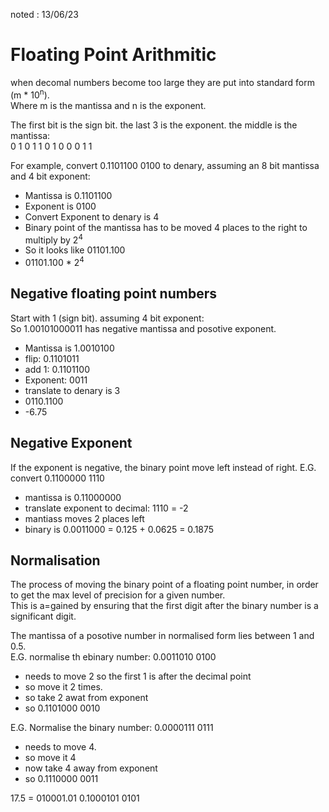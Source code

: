 noted : 13/06/23

# Floating Point Arithmitic

when decomal numbers become too large they are put into standard form (m \* 10<sup>n</sup>).  
Where m is the mantissa and n is the exponent.

The first bit is the sign bit. the last 3 is the exponent. the middle is the mantissa:  
0 1 0 1 1 0 1 0 0 0 1 1

For example, convert 0.1101100 0100 to denary, assuming an 8 bit mantissa and 4 bit exponent:

-   Mantissa is 0.1101100
-   Exponent is 0100
-   Convert Exponent to denary is 4
-   Binary point of the mantissa has to be moved 4 places to the right to multiply by 2<sup>4</sup>
-   So it looks like 01101.100
-   01101.100 \* 2<sup>4</sup>

## Negative floating point numbers

Start with 1 (sign bit). assuming 4 bit exponent:  
So 1.00101000011 has negative mantissa and posotive exponent.

-   Mantissa is 1.0010100
-   flip: 0.1101011
-   add 1: 0.1101100
-   Exponent: 0011
-   translate to denary is 3
-   0110.1100
-   -6.75

## Negative Exponent

If the exponent is negative, the binary point move left instead of right.
E.G. convert 0.1100000 1110

-  mantissa is 0.11000000
-  translate exponent to decimal: 1110 = -2
-  mantiass moves 2 places left
- binary is 0.0011000 = 0.125 + 0.0625 = 0.1875

## Normalisation

The process of moving the binary point of a floating point number, in order to get the max level of precision for a given number.  
This is a=gained by ensuring that the first digit after the binary number is a significant digit.  
  
The mantissa of a posotive number in normalised form lies between 1 and 0.5.  
E.G. normalise th ebinary number: 0.0011010 0100
- needs to move 2 so the first 1 is after the decimal point
- so move it 2 times.
- so take 2 awat from exponent
- so 0.1101000 0010

E.G. Normalise the binary number: 0.0000111 0111
- needs to move 4.
- so move it 4
- now take 4 away from exponent
- so 0.1110000 0011

17.5 = 010001.01
0.1000101 0101
